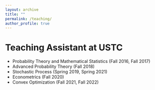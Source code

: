 ```yaml
---
layout: archive
title: ""
permalink: /teaching/
author_profile: true
---
```



# Teaching Assistant at USTC
* Probability Theory and Mathematical Statistics (Fall 2016, Fall 2017)
* Advanced Probability Theory (Fall 2018)
* Stochastic Process (Spring 2019, Spring 2021)
* Econometrics (Fall 2020)
* Convex Optimization (Fall 2021, Fall 2022)


